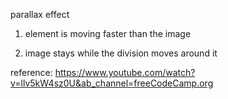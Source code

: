 parallax effect
1. element is moving faster than the image

2. image stays while the division moves around it


reference: https://www.youtube.com/watch?v=llv5kW4sz0U&ab_channel=freeCodeCamp.org
